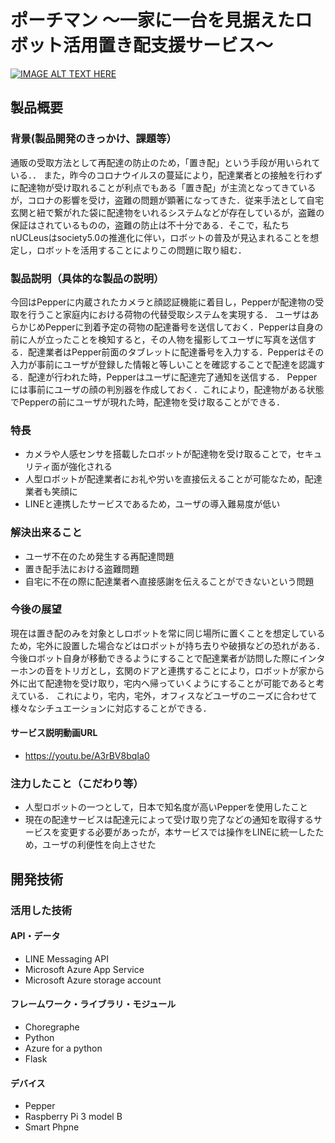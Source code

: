 # ポーチマン 〜一家に一台を見据えたロボット活用置き配支援サービス〜

[![IMAGE ALT TEXT HERE](https://jphacks.com/wp-content/uploads/2020/09/JPHACKS2020_ogp.jpg)](https://www.youtube.com/watch?v=G5rULR53uMk)

## 製品概要
### 背景(製品開発のきっかけ、課題等）
通販の受取方法として再配達の防止のため，「置き配」という手段が用いられている．．
また，昨今のコロナウイルスの蔓延により，配達業者との接触を行わずに配達物が受け取れることが利点でもある「置き配」が主流となってきているが，コロナの影響を受け，盗難の問題が顕著になってきた．従来手法として自宅玄関と紐で繋がれた袋に配達物をいれるシステムなどが存在しているが，盗難の保証はされているものの，盗難の防止は不十分である．そこで，私たちnUCLeusはsociety5.0の推進化に伴い，ロボットの普及が見込まれることを想定し，ロボットを活用することによりこの問題に取り組む．

### 製品説明（具体的な製品の説明）
今回はPepperに内蔵されたカメラと顔認証機能に着目し，Pepperが配達物の受取を行うこと家庭内における荷物の代替受取システムを実現する．
ユーザはあらかじめPepperに到着予定の荷物の配達番号を送信しておく．Pepperは自身の前に人が立ったことを検知すると，その人物を撮影してユーザに写真を送信する．配達業者はPepper前面のタブレットに配達番号を入力する．Pepperはその入力が事前にユーザが登録した情報と等しいことを確認することで配達を認識する．配達が行われた時，Pepperはユーザに配達完了通知を送信する．
Pepperには事前にユーザの顔の判別器を作成しておく．これにより，配達物がある状態でPepperの前にユーザが現れた時，配達物を受け取ることができる．

### 特長
* カメラや人感センサを搭載したロボットが配達物を受け取ることで，セキュリティ面が強化される
* 人型ロボットが配達業者にお礼や労いを直接伝えることが可能なため，配達業者も笑顔に
* LINEと連携したサービスであるため，ユーザの導入難易度が低い

### 解決出来ること
* ユーザ不在のため発生する再配達問題
* 置き配手法における盗難問題
* 自宅に不在の際に配達業者へ直接感謝を伝えることができないという問題

### 今後の展望
現在は置き配のみを対象としロボットを常に同じ場所に置くことを想定しているため，宅外に設置した場合などはロボットが持ち去りや破損などの恐れがある．
今後ロボット自身が移動できるようにすることで配達業者が訪問した際にインターホンの音をトリガとし，玄関のドアと連携することにより，ロボットが家から外に出て配達物を受け取り，宅内へ帰っていくようにすることが可能であると考えている．
これにより，宅内，宅外，オフィスなどユーザのニーズに合わせて様々なシチュエーションに対応することができる．

#### サービス説明動画URL
* https://youtu.be/A3rBV8bqIa0

### 注力したこと（こだわり等）
* 人型ロボットの一つとして，日本で知名度が高いPepperを使用したこと
* 現在の配達サービスは配達元によって受け取り完了などの通知を取得するサービスを変更する必要があったが，本サービスでは操作をLINEに統一したため，ユーザの利便性を向上させた

## 開発技術
### 活用した技術
#### API・データ
* LINE Messaging API
* Microsoft Azure App Service
* Microsoft Azure storage account

#### フレームワーク・ライブラリ・モジュール
* Choregraphe
* Python
* Azure for a python
* Flask

#### デバイス
* Pepper
* Raspberry Pi 3 model B
* Smart Phpne


